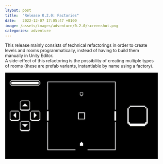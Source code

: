 ```yaml
---
layout: post
title:  "Release 0.2.0: Factories"
date:   2022-12-07 17:05:47 +0100
image: /assets/images/adventure/0.2.0/screenshot.png
categories: adventure
---
```


This release mainly consists of technical refactorings in order to create levels and rooms programmatically,
instead of having to build them manually in Unity Editor.  
A side-effect of this refactoring is the possibility of creating multiple types of rooms (these are prefab variants,
instantiable by name using a factory).

![Screenshot](/assets/images/adventure/0.2.0/capture.gif)
